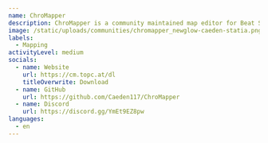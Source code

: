 ```yaml
---
name: ChroMapper
description: ChroMapper is a community maintained map editor for Beat Saber.
image: /static/uploads/communities/chromapper_newglow-caeden-statia.png
labels:
  - Mapping
activityLevel: medium
socials:
  - name: Website
    url: https://cm.topc.at/dl
    titleOverwrite: Download
  - name: GitHub
    url: https://github.com/Caeden117/ChroMapper
  - name: Discord
    url: https://discord.gg/YmEt9EZ8pw
languages:
  - en
---
```


